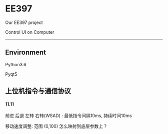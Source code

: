 # EE397
Our EE397 project

Control UI on Computer

---------

## Environment

Python3.6

Pyqt5



## 上位机指令与通信协议

#### 11.11

前进 后退 左转 右转(WSAD) : 最低指令间隔10ms, 持续时间10ms

移动速度调整: 范围 (0,100) 怎么映射到底层参数上？





